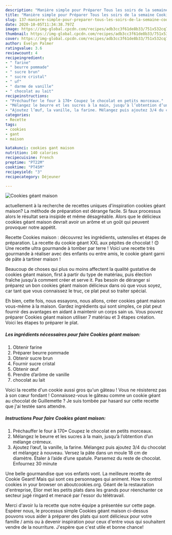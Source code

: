 ```yaml
---
description: "Manière simple pour Préparer Tous les soirs de la semaine Cookies géant maison"
title: "Manière simple pour Préparer Tous les soirs de la semaine Cookies géant maison"
slug: 137-maniere-simple-pour-preparer-tous-les-soirs-de-la-semaine-cookies-geant-maison
date: 2020-10-05T11:34:38.797Z
image: https://img-global.cpcdn.com/recipes/adb3cc3f61de8b33/751x532cq70/cookies-geant-maison-photo-principale-de-la-recette.jpg
thumbnail: https://img-global.cpcdn.com/recipes/adb3cc3f61de8b33/751x532cq70/cookies-geant-maison-photo-principale-de-la-recette.jpg
cover: https://img-global.cpcdn.com/recipes/adb3cc3f61de8b33/751x532cq70/cookies-geant-maison-photo-principale-de-la-recette.jpg
author: Evelyn Palmer
ratingvalue: 3.6
reviewcount: 4
recipeingredient:
- " farine"
- " beurre pommade"
- " sucre brun"
- " sucre cristal"
- " uf"
- " darme de vanille"
- " chocolat au lait"
recipeinstructions:
- "Préchauffer le four à 170• Coupez le chocolat en petits morceaux."
- "Mélangez le beurre et les sucres à la main, jusqu’à l’obtention d’un mélange crémeux."
- "Ajoutez l’œuf, la vanille, la farine. Mélangez puis ajoutez 3/4 du chocolat et mélangez à nouveau. Versez la pâte dans un moule 18 cm de diamètre. Étaler à l’aide d’une spatule. Parsemez du reste de chocolat. Enfournez 30 minute"
categories:
- Recette
tags:
- cookies
- gant
- maison

katakunci: cookies gant maison 
nutrition: 140 calories
recipecuisine: French
preptime: "PT22M"
cooktime: "PT45M"
recipeyield: "3"
recipecategory: Déjeuner

---
```



![Cookies géant maison](https://img-global.cpcdn.com/recipes/adb3cc3f61de8b33/751x532cq70/cookies-geant-maison-photo-principale-de-la-recette.jpg)

actuellement à la recherche de recettes uniques d'inspiration cookies géant maison? La méthode de préparation est dérange facile. Si faux processus alors le résultat sera insipide et même désagréable. Alors que le délicieux cookies géant maison devrait avoir un arôme et un goût qui peuvent provoquer notre appétit.

Recette Cookies maison : découvrez les ingrédients, ustensiles et étapes de préparation. La recette du cookie géant XXL aux pépites de chocolat ! 😊 Une recette ultra gourmande à tomber par terre ! Voici une recette très gourmande à réaliser avec des enfants ou entre amis, le cookie géant garni de pâte à tartiner maison !

Beaucoup de choses qui plus ou moins affectent la qualité gustative de cookies géant maison, first à partir du type de matériau, puis élection fraîche jusqu'à comment créer et serve it. Pas besoin de déranger si préparez un bon cookies géant maison délicieux dans où que vous soyez, car tant que vous connaissez le truc, ce plat peut so traiter spécial.


Eh bien, cette fois, nous essayons, nous allons, créer cookies géant maison vous-même à la maison. Gardez ingrédients qui sont simples, ce plat peut fournir des avantages en aidant à maintenir un corps sain us. Vous pouvez préparer Cookies géant maison utiliser 7 matériau et 3 étapes création. Voici les étapes to préparer le plat.

<!--inarticleads1-->

##### Les ingrédients nécessaires pour faire Cookies géant maison:

1. Obtenir  farine
1. Préparer  beurre pommade
1. Obtenir  sucre brun
1. Fournir  sucre cristal
1. Obtenir  œuf
1. Prendre  d’arôme de vanille
1.   chocolat au lait


Voici la recette d&#39;un cookie aussi gros qu&#39;un gâteau ! Vous ne résisterez pas à son cœur fondant ! Connaissez-vous le gâteau comme un cookie géant au chocolat de Guillemette ? Je suis tombée par hasard sur cette recette que j&#39;ai testée sans attendre. 

<!--inarticleads2-->

##### Instructions Pour faire Cookies géant maison:

1. Préchauffer le four à 170• Coupez le chocolat en petits morceaux.
1. Mélangez le beurre et les sucres à la main, jusqu’à l’obtention d’un mélange crémeux.
1. Ajoutez l’œuf, la vanille, la farine. Mélangez puis ajoutez 3/4 du chocolat et mélangez à nouveau. Versez la pâte dans un moule 18 cm de diamètre. Étaler à l’aide d’une spatule. Parsemez du reste de chocolat. Enfournez 30 minute


Une belle gourmandise que vos enfants vont. La meilleure recette de Cookie Geant! Mais qui sont ces personnages qui animent. How to control cookies in your browser on aboutcookies.org. Géant de la restauration d&#39;entreprise, Elior met les petits plats dans les grands pour réenchanter ce secteur jugé ringard et menacé par l&#39;essor du télétravail. 


Merci d'avoir lu la recette que notre équipe a présentée sur cette page. Espérer nous, le processus simple Cookies géant maison ci-dessus pouvons vous aider à préparer des plats qui sont délicieux pour votre famille / amis ou à devenir inspiration pour ceux d'entre vous qui souhaitent vendre de la nourriture. J'espère que c'est utile et bonne chance!

